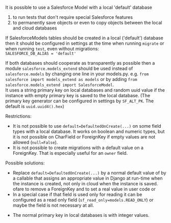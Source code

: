 It is possible to use a Salesforce Model with a local 'default' database

1. to run tests that don't require special Salesforce features
2. to permanently save objects or even to copy objects between the local and cloud databases

If SalesforceModels tables should be created in a local ('default') database then it should be configured in settings at the time when running `migrate` or when running `test`, even without migrations:  
`SALESFORCE_DB_ALIAS = 'default'`

If both databases should cooperate as transparently as possible then a module `salesforce.models_extend` should be used instead of `salesforce.models` by changing one line in your models.py. e.g. `from salesforce import models_extend as models` or by adding `from salesforce.models_extend import SalesforceModel`.  
It uses a string primary key on local databases and random uuid value if the instance with empty primary key is saved to the local database. (The primary key generator can be configured in settings by `SF_ALT_PK`. The default is `uuid.uuid4().hex`) 

Restrictions:
- It is not possible to use `default=DefaultedOnCreate(...)` on some field types with a local database. It works on boolean and numeric types, but it is not possible on CharField or ForeignKey if empty values are not allowed (`null=False`).
- It is not possible to create migrations with a default value on a ForeignKey. That is especially useful for an `owner` field.

Possible solutions:
* Replace `default=DefaultedOnCreate(...)` by a normal default value of by a callable that assigns an appropriate value in Django at run-time when the instance is created, not only in cloud when the instance is saved.
 ofare to remove a ForeignKey and to set a real value in user code or 
* In a special case if that field is used only for reading it can be configured as a read only field (`sf_read_only=models.READ_ONLY`) or maybe the field is not necessary at all.

- The normal primary key in local databases is with integer values.